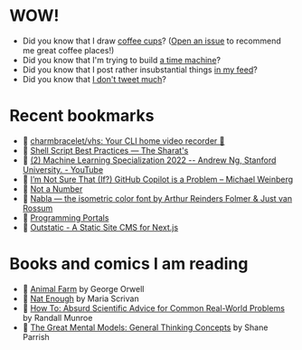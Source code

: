 # WOW!

- Did you know that I draw [coffee cups](https://papercups.mamuso.net/)? ([Open an issue](https://github.com/mamuso/papercups/issues) to recommend me great coffee places!)
- Did you know that I'm trying to build [a time machine](https://github.com/mamuso/fluxcapacitor)?
- Did you know that I post rather insubstantial things [in my feed](https://feed.mamuso.net/)?
- Did you know that [I don't tweet much](https://twitter.com/mamuso)?

# Recent bookmarks

- 👀 [charmbracelet/vhs: Your CLI home video recorder 📼](https://github.com/charmbracelet/vhs)
- 👀 [Shell Script Best Practices — The Sharat's](https://sharats.me/posts/shell-script-best-practices/)
- 👀 [(2) Machine Learning Specialization 2022 -- Andrew Ng, Stanford University. - YouTube](https://www.youtube.com/playlist?list=PLxfEOJXRm7eZKJyovNH-lE3ooXTsOCvfC)
- 👀 [I’m Not Sure That (If?) GitHub Copilot is a Problem – Michael Weinberg](https://michaelweinberg.org/blog/2022/10/24/github-copilot-problem/)
- 👀 [Not a Number](https://www.nan.fyi/)
- 👀 [Nabla — the isometric color font by Arthur Reinders Folmer & Just van Rossum](https://nabla.typearture.com/)
- 👀 [Programming Portals](https://maggieappleton.com/programming-portals)
- 👀 [Outstatic - A Static Site CMS for Next.js](https://outstatic.com/)


# Books and comics I am reading

- 📘 [Animal Farm](https://www.goodreads.com/book/show/8349198) by George Orwell
- 📘 [Nat Enough](https://www.goodreads.com/book/show/45714795) by Maria Scrivan
- 📘 [How To: Absurd Scientific Advice for Common Real-World Problems](https://www.goodreads.com/book/show/43851501) by Randall Munroe
- 📘 [The Great Mental Models: General Thinking Concepts](https://www.goodreads.com/book/show/58103132) by Shane Parrish

